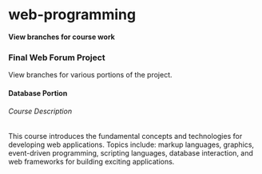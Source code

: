 # web-programming

**View branches for course work**

### Final Web Forum Project
View branches for various portions of the project.

#### Database Portion

###### Course Description
This course introduces the fundamental concepts and technologies for developing web
applications. Topics include: markup languages, graphics, event-driven programming,
scripting languages, database interaction, and web frameworks for building exciting
applications. 
